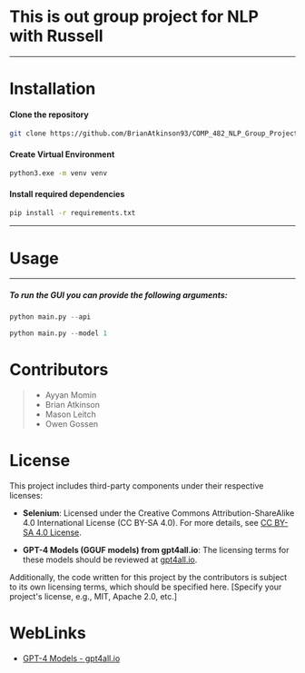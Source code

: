# This is out group project for NLP with Russell

---

# Installation

#### Clone the repository

```bash
git clone https://github.com/BrianAtkinson93/COMP_482_NLP_Group_Project.git
```

#### Create Virtual Environment

```bash
python3.exe -m venv venv
```

#### Install required dependencies

```bash
pip install -r requirements.txt
```

---

# Usage

---

##### To run the GUI you can provide the following arguments:

```python
python main.py --api
```

```python
python main.py --model 1
```

# 

# Contributors

> * Ayyan Momin
> * Brian Atkinson
> * Mason Leitch
> * Owen Gossen

# License

This project includes third-party components under their respective licenses:

- **Selenium**: Licensed under the Creative Commons Attribution-ShareAlike 4.0 International License (CC BY-SA 4.0). For more details, see [CC BY-SA 4.0 License](https://creativecommons.org/licenses/by-sa/4.0/).

- **GPT-4 Models (GGUF models) from gpt4all.io**: The licensing terms for these models should be reviewed at [gpt4all.io](https://gpt4all.io/index.html).

Additionally, the code written for this project by the contributors is subject to its own licensing terms, which should be specified here. [Specify your project's license, e.g., MIT, Apache 2.0, etc.]

# WebLinks

- [GPT-4 Models - gpt4all.io](https://gpt4all.io/index.html)
